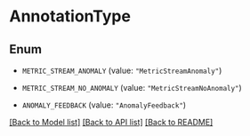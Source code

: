 # AnnotationType

## Enum


* `METRIC_STREAM_ANOMALY` (value: `"MetricStreamAnomaly"`)

* `METRIC_STREAM_NO_ANOMALY` (value: `"MetricStreamNoAnomaly"`)

* `ANOMALY_FEEDBACK` (value: `"AnomalyFeedback"`)


[[Back to Model list]](../README.md#documentation-for-models) [[Back to API list]](../README.md#documentation-for-api-endpoints) [[Back to README]](../README.md)


